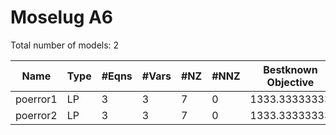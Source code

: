 #  Moselug A6

Total number of models:   2

| Name     | Type | #Eqns | #Vars | #NZ | #NNZ | Bestknown Objective |
|----------|------|-------|-------|-----|------|---------------------|
| poerror1 | LP   | 3     | 3     | 7   | 0    | 1333.33333333       |
| poerror2 | LP   | 3     | 3     | 7   | 0    | 1333.33333333       |